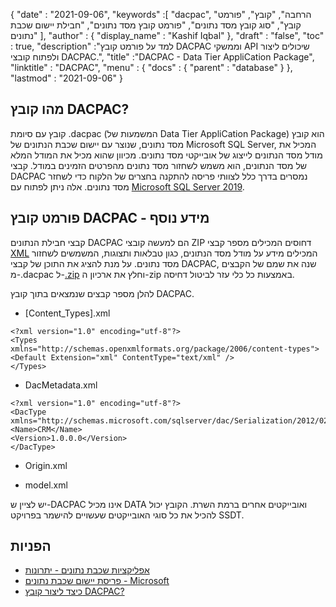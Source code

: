 {
  "date" : "2021-09-06",
  "keywords" :[ "dacpac", "הרחבה", "קובץ", "פורמט קובץ", "סוג קובץ מסד נתונים", "פורמט קובץ מסד נתונים", "חבילת יישום שכבת נתונים" ],
  "author" : {
    "display_name" : "Kashif Iqbal"
},
  "draft" : "false",
  "toc" : true,
  "description" :"למד על פורמט קובץ DACPAC וממשקי API שיכולים ליצור ולפתוח קובצי DACPAC.",
  "title" :"DACPAC - Data Tier AppliCation Package",
  "linktitle" : "DACPAC",
  "menu" : {
    "docs" : {
      "parent" : "database"
}
},
  "lastmod" : "2021-09-06"
}

## מהו קובץ DACPAC?

קובץ עם סיומת .dacpac (המשמעות של Data Tier AppliCation Package) הוא קובץ מסד נתונים, שנוצר עם יישום שכבת הנתונים של Microsoft SQL Server, המכיל את מודל מסד הנתונים לייצוג של אובייקטי מסד נתונים. מכיוון שהוא מכיל את המודל המלא של מסד הנתונים, הוא משמש לשחזור מסד נתונים מהפרטים הזמינים במודל. קבצי DACPAC נמסרים בדרך כלל לצוותי פריסה להתקנה בחצרים של הלקוח כדי לשחזר מסד נתונים. אלה ניתן לפתוח עם
[Microsoft SQL Server 2019](https://www.microsoft.com/en-us/sql-server/sql-server-2019).

## פורמט קובץ DACPAC - מידע נוסף

קבצי חבילת הנתונים DACPAC הם למעשה קובצי ZIP דחוסים המכילים מספר קבצי [XML](/he/web/xml/) המכילים מידע על מודל מסד הנתונים, כגון טבלאות ותצוגות, המשמשים לשחזור מסד נתונים. על מנת להציג את התוכן של קבצי DACPAC, שנה את שמם של הקבצים מ-.dacpac ל-[.zip](/he/compression/zip/) וחלץ את ארכיון ה-zip באמצעות כל כלי עזר לביטול דחיסה.

להלן מספר קבצים שנמצאים בתוך קובץ DACPAC.

* [Content_Types].xml
```
<?xml version="1.0" encoding="utf-8"?>
<Types
xmlns="http://schemas.openxmlformats.org/package/2006/content-types">
<Default Extension="xml" ContentType="text/xml" />
</Types>
```
* DacMetadata.xml

```
<?xml version="1.0" encoding="utf-8"?>
<DacType xmlns="http://schemas.microsoft.com/sqlserver/dac/Serialization/2012/02">
<Name>CRM</Name>
<Version>1.0.0.0</Version>
</DacType>
```
* Origin.xml

* model.xml

יש לציין ש-DACPAC אינו מכיל DATA ואובייקטים אחרים ברמת השרת. הקובץ יכול להכיל את כל סוגי האובייקטים שעשויים להישמר בפרויקט SSDT.

## הפניות

* [אפליקציות שכבת נתונים - יתרונות](https://learn.microsoft.com/en-us/sql/relational-databases/data-tier-applications/data-tier-applications?view=sql-server-ver15)
* [פריסת יישום שכבת נתונים - Microsoft](https://learn.microsoft.com/en-us/sql/relational-databases/data-tier-applications/deploy-a-data-tier-application)
* [כיצד ליצור קובץ DACPAC?](https://sqlplayer.net/2018/10/how-to-create-dacpac-file/)

